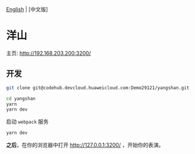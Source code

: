 [English][readm-en] | [中文版]

# 洋山

主页: http://192.168.203.200:3200/

## 开发

```zsh
git clone git@codehub.devcloud.huaweicloud.com:Demo29121/yangshan.git

cd yangshan
yarn
yarn dev
```

启动 `webpack` 服务

```zsh
yarn dev
```

**之后**，在你的浏览器中打开 http://127.0.0.1:3200/ ，开始你的表演。

[readm-en]: https://devcloud.huaweicloud.com/codehub/project/933940192fa2419b91ee3c8905a3b107/codehub/591388/file?ref=master&path=README.md
